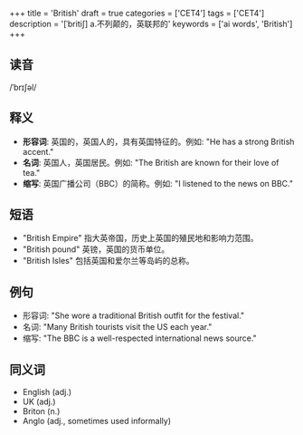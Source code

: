 +++
title = 'British'
draft = true
categories = ['CET4']
tags = ['CET4']
description = '[ˈbriti∫] a.不列颠的，英联邦的'
keywords = ['ai words', 'British']
+++

## 读音
/ˈbrɪʃəl/

## 释义
- **形容词**: 英国的，英国人的，具有英国特征的。例如: "He has a strong British accent."
- **名词**: 英国人，英国居民。例如: "The British are known for their love of tea."
- **缩写**: 英国广播公司（BBC）的简称。例如: "I listened to the news on BBC."

## 短语
- "British Empire" 指大英帝国，历史上英国的殖民地和影响力范围。
- "British pound" 英镑，英国的货币单位。
- "British Isles" 包括英国和爱尔兰等岛屿的总称。

## 例句
- 形容词: "She wore a traditional British outfit for the festival."
- 名词: "Many British tourists visit the US each year."
- 缩写: "The BBC is a well-respected international news source."

## 同义词
- English (adj.)
- UK (adj.)
- Briton (n.)
- Anglo (adj., sometimes used informally)
